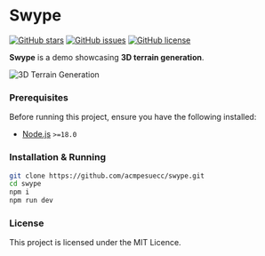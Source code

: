 # Swype

[![GitHub stars](https://img.shields.io/github/stars/acmpesuecc/swype)](https://github.com/acmpesuecc/swype/stargazers)
[![GitHub issues](https://img.shields.io/github/issues/acmpesuecc/swype)](https://github.com/acmpesuecc/swype/issues)
[![GitHub license](https://img.shields.io/github/license/acmpesuecc/swype)](https://github.com/acmpesuecc/swype/blob/main/LICENSE)

**Swype** is a demo showcasing **3D terrain generation**.

![3D Terrain Generation](https://i.imgur.com/uqn1jbA.png)

### Prerequisites

Before running this project, ensure you have the following installed:

- [Node.js](https://nodejs.org/) `>=18.0`

### Installation & Running

```bash
git clone https://github.com/acmpesuecc/swype.git
cd swype
npm i
npm run dev
```

### License
This project is licensed under the MIT Licence.
